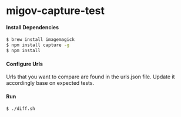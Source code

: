 # migov-capture-test

#### Install Dependencies
```sh
$ brew install imagemagick
$ npm install capture -g
$ npm install
```

#### Configure Urls
Urls that you want to compare are found in the urls.json file.  Update it accordingly base on expected tests.


#### Run
```sh
$ ./diff.sh
```
